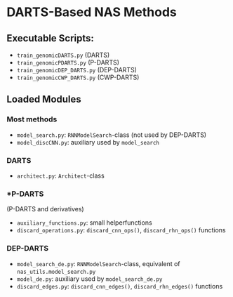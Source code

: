 # DARTS-Based NAS Methods

## Executable Scripts:

* `train_genomicDARTS.py` (DARTS)
* `train_genomicPDARTS.py` (P-DARTS)
* `train_genomicDEP_DARTS.py` (DEP-DARTS)
* `train_genomicCWP_DARTS.py` (CWP-DARTS)

## Loaded Modules

### Most methods

* `model_search.py`: `RNNModelSearch`-class (not used by DEP-DARTS)
* `model_discCNN.py`: auxiliary used by `model_search`

### DARTS

* `architect.py`: `Architect`-class

### *P-DARTS
(P-DARTS and derivatives)
* `auxiliary_functions.py`: small helperfunctions
* `discard_operations.py`: `discard_cnn_ops()`, `discard_rhn_ops()` functions

### DEP-DARTS

* `model_search_de.py`: `RNNModelSearch`-class, equivalent of `nas_utils.model_search.py`
* `model_de.py`: auxiliary used by `model_search_de.py`
* `discard_edges.py`: `discard_cnn_edges()`, `discard_rhn_edges()` functions
